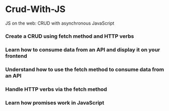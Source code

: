 # Crud-With-JS
JS on the web: CRUD with asynchronous JavaScript

### Create a CRUD using fetch method and HTTP verbs
### Learn how to consume data from an API and display it on your frontend
### Understand how to use the fetch method to consume data from an API
### Handle HTTP verbs via the fetch method
### Learn how promises work in JavaScript

